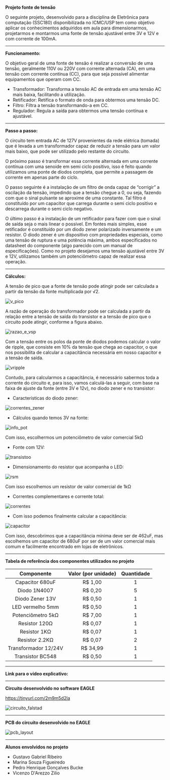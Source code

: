 **Projeto fonte de tensão**

O seguinte projeto, desenvolvido para a disciplina de Eletrônica para computação (SSC180) disponibilizada no ICMC/USP tem como objetivo aplicar os conhecimentos adquiridos em aula para dimensionarmos, projetarmos e montarmos uma fonte de tensão ajustável entre 3V e 12V e com corrente de 100mA.

-----------------------------------------

**Funcionamento:**

O objetivo geral de uma fonte de tensão é realizar a conversão de uma tensão, geralmente 110V ou 220V com corrente alternada (CA), em uma tensão com corrente contínua (CC), para que seja possível alimentar equipamentos que operam com CC.


- Transformador: Transforma a tensão AC de entrada em uma tensão AC mais baixa, facilitando a utilização.
- Retificador: Retifica o formato de onda para obtermos uma tensão DC.
- Filtro: Filtra a tensão transformando-a em CC.
- Regulador: Regula a saída para obtermos uma tensão contínua e ajustável.

----------------------------------------

**Passo a passo:**

O circuito tem entrada AC de 127V provenientes da rede elétrica (tomada) que é levada a um transformador capaz de reduzir a tensão para um valor mais baixo, que pode ser utilizado pelo restante do circuito.

O próximo passo é transformar essa corrente alternada em uma corrente contínua com uma senoide em semi ciclo positivo, isso é feito quando utilizamos uma ponte de diodos completa, que permite a passagem de corrente em apenas parte do ciclo.

O passo seguinte é a instalação de um filtro de onda capaz de “corrigir” a oscilação da tensão, impedindo que a tensão chegue a 0, ou seja, fazendo com que o sinal pulsante se aproxime de uma constante. Tal filtro é constituído por um capacitor que carrega durante o semi ciclo positivo e descarrega durante o semi ciclo negativo.

O último passo é a instalação de um retificador para fazer com que o sinal de saída seja o mais linear o possível. Em fontes mais simples, esse retificador é constituído por um diodo zener polarizado inversamente e um resistor. O diodo zener é um dispositivo com propriedades especiais, como uma tensão de ruptura e uma potência máxima, ambos especificados no datasheet do componente (algo parecido com um manual de especificações). Como no projeto desejamos uma tensão ajustável entre 3V e 12V, utilizamos também um potenciômetro capaz de realizar essa operação.

------------------------------------

**Cálculos:**

A tensão de pico que a fonte de tensão pode atingir pode ser calculada a partir da tensão da fonte multiplicada por √2.

![v_pico](https://user-images.githubusercontent.com/102189064/176514418-557a7ba6-8536-4318-80a4-e0df05f57da8.png)

A razão de operação do transformador pode ser calculada a partir da relação entre a tensão de saída do transistor e a tensão de pico que o circuito pode atingir, conforme a figura abaixo.

![razao_e_vsp](https://user-images.githubusercontent.com/102189064/176514646-5eea7fd1-5190-432f-adde-3ac73f7061e1.png)

Com a tensão entre os polos da ponte de diodos podemos calcular o valor de ripple, que consiste em 10% da tensão que chega ao capacitor, o que nos possibilita de calcular a capacitância necessária em nosso capacitor e a tensão de saída.

![vripple](https://user-images.githubusercontent.com/102189064/176514500-a9950cfa-0fb9-4337-ac77-cad49aa37cc3.png)

Contudo, para calcularmos a capacitância, é necessário sabermos toda a corrente do circuito e, para isso, vamos calculá-las a seguir, com base na faixa de ajuste da fonte (entre 3V e 12v), no diodo zener e no transistor: 

- Características do diodo zener:

![correntes_zener](https://user-images.githubusercontent.com/102189064/176514706-999864b1-7769-479e-a741-2e6d92c6b34a.png)


- Cálculos quando temos 3V na fonte:

![info_pot](https://user-images.githubusercontent.com/102189064/176514793-f48d05af-c5ba-4a26-a964-477bb4de5824.png)


Com isso, escolhermos um potenciômetro de valor comercial 5kΩ

- Fonte com 12V:

![transistoo](https://user-images.githubusercontent.com/102189064/176514903-871e9c7f-f7cb-49dc-ab5f-310216eaa9b9.png)


- Dimensionamento do resistor que acompanha o LED:

![rsm](https://user-images.githubusercontent.com/102189064/176515003-ce3cdb9f-ec5f-4418-87cc-dcc196fbb7da.png)


Com isso escolhemos um resistor de valor comercial de 1kΩ

- Correntes complementares e corrente total:

![correntes](https://user-images.githubusercontent.com/102189064/176515052-0e2fba6b-7f88-4fa7-8e2e-1393120e07df.png)


- Com isso podemos finalmente calcular a capacitância:

![capacitor](https://user-images.githubusercontent.com/102189064/176515105-ca133117-bbe9-41d5-9760-6e6d7ab71940.png)


Com isso, descobrimos que a capacitância mínima deve ser de 462uF, mas escolhemos um capacitor de 680uF por ser de um valor comercial mais comum e facilmente encontrado em lojas de eletrônicos.

-----------------------------------------

**Tabela de referência dos componentes utilizados no projeto**


|**Componente**|**Valor (por unidade)**|**Quantidade**|
| :-: | :-: | :-: |
|Capacitor 680uF|R$ 1,00|1|
|Diodo 1N4007|R$ 0,20|5|
|Diodo Zener 13V|R$ 0,50|1|
|LED vermelho 5mm|R$ 0,50|1|
|Potenciômetro 5kΩ|R$ 7,00|1|
|Resistor 120Ω|R$ 0,07|1|
|Resistor 1KΩ|R$ 0,07|1|
|Resistor 2.2KΩ|R$ 0,07|2|
|Transformador 12/24V|R$ 34,99|1|
|Transistor BC548|R$ 0,50|1|

-----------------------------

**Link para o vídeo explicativo:**



----------------------------

**Circuito desenvolvido no software EAGLE**

https://tinyurl.com/2m9m5d2la


![circuito_falstad](https://user-images.githubusercontent.com/102189064/176531771-5f13a306-8c09-452b-92c3-4120f58ff4b6.png)

-----------------------------------

**PCB do circuito desenvolvido no EAGLE**

![pcb_layout](https://user-images.githubusercontent.com/102189064/176524882-84bef9b6-0da2-4e9a-8237-c9da81837575.png)

------------------------------------

**Alunos envolvidos no projeto**

- Gustavo Gabriel Ribeiro
- Marina Souza Figueiredo
- Pedro Henrique Gonçalves Bucke
- Vicenzo D'Arezzo Zilio


